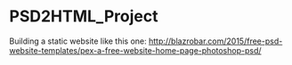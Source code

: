 # PSD2HTML_Project
Building a static website like this one: http://blazrobar.com/2015/free-psd-website-templates/pex-a-free-website-home-page-photoshop-psd/
